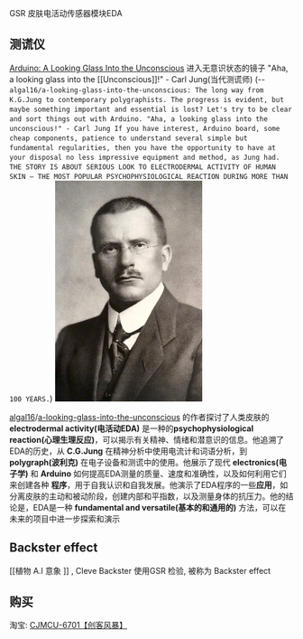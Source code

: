 GSR 皮肤电活动传感器模块EDA
## 测谎仪
[Arduino: A Looking Glass Into the Unconscious](https://create.arduino.cc/projecthub/algal16/a-looking-glass-into-the-unconscious-b2911b)
进入无意识状态的镜子 "Aha, a looking glass into the [[Unconscious]]!" - Carl Jung(当代测谎师)
(-- `algal16/a-looking-glass-into-the-unconscious: The long way from K.G.Jung to contemporary polygraphists. The progress is evident, but maybe something important and essential is lost? Let's try to be clear and sort things out with Arduino. "Aha, a looking glass into the unconscious!" - Carl Jung If you have interest, Arduino board, some cheap components, patience to understand several simple but fundamental regularities, then you have the opportunity to have at your disposal no less impressive equipment and method, as Jung had. THE STORY IS ABOUT SERIOUS LOOK TO ELECTRODERMAL ACTIVITY OF HUMAN SKIN – THE MOST POPULAR PSYCHOPHYSIOLOGICAL REACTION DURING MORE THAN 100 YEARS.`)
![|200](https://github.com/algal16/a-looking-glass-into-the-unconscious/blob/main/CGJungmaza.jpg?raw=true)

[algal16](https://github.com/algal16)/[a-looking-glass-into-the-unconscious](https://github.com/algal16/a-looking-glass-into-the-unconscious)  的作者探讨了人类皮肤的 **electrodermal activity(电活动EDA)** 是一种的**psychophysiological reaction(心理生理反应)**，可以揭示有关精神、情绪和潜意识的信息。他追溯了EDA的历史，从 **C.G.Jung** 在精神分析中使用电流计和词语分析，到 **polygraph(波利克)** 在电子设备和测谎中的使用。他展示了现代 **electronics(电子学)** 和 **Arduino** 如何提高EDA测量的质量、速度和准确性，以及如何利用它们来创建各种 **程序**，用于自我认识和自我发展。他演示了EDA程序的一些**应用**，如分离皮肤的主动和被动阶段，创建内部和平指数，以及测量身体的抗压力。他的结论是，EDA是一种 **fundamental and versatile(基本的和通用的)** 方法，可以在未来的项目中进一步探索和演示

## Backster effect
 [[植物 A.I 意象 ]] , Cleve Backster 使用GSR 检验, 被称为 Backster effect 

## 购买
淘宝: [CJMCU-6701【创客风暴】](https://item.taobao.com/item.htm?spm=a230r.1.14.75.ca8d26a054LaL5&id=583924413235&ns=1&abbucket=14#detail)
